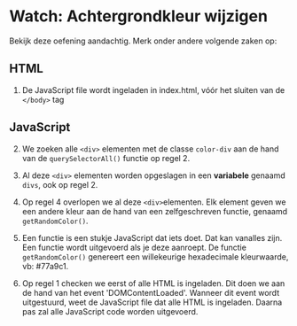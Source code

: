 # Watch: Achtergrondkleur wijzigen

Bekijk deze oefening aandachtig. Merk onder andere volgende zaken op:

## HTML

1. De JavaScript file wordt ingeladen in index.html, vóór het sluiten van de `</body>` tag

## JavaScript

2. We zoeken alle `<div>` elementen met de classe `color-div` aan de hand van de `querySelectorAll()` functie op regel 2.

3. Al deze `<div>` elementen worden opgeslagen in een **variabele** genaamd `divs`, ook op regel 2.

4. Op regel 4 overlopen we al deze `<div>`elementen. Elk element geven we een andere kleur aan de hand van een zelfgeschreven functie, genaamd `getRandomColor()`.

5. Een functie is een stukje JavaScript dat iets doet. Dat kan vanalles zijn. Een functie wordt uitgevoerd als je deze aanroept. De functie `getRandomColor()` genereert een willekeurige hexadecimale kleurwaarde, vb: #77a9c1.

6. Op regel 1 checken we eerst of alle HTML is ingeladen. Dit doen we aan de hand van het event 'DOMContentLoaded'. Wanneer dit event wordt uitgestuurd, weet de JavaScript file dat alle HTML is ingeladen. Daarna pas zal alle JavaScript code worden uitgevoerd.
